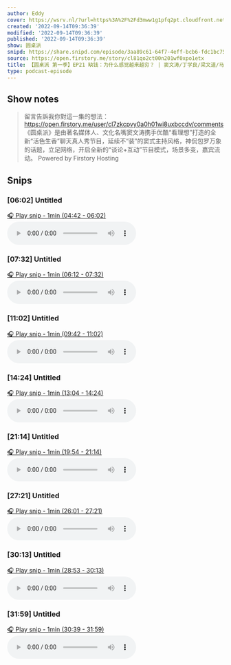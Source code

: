 ```yaml
---
author: Eddy
cover: https://wsrv.nl/?url=https%3A%2F%2Fd3mww1g1pfq2pt.cloudfront.net%2FAvatar%2Fcl7zkcpvy0a0h01wi8uxbccdv%2F1666234585141.jpg&w=200&h=200
created: '2022-09-14T09:36:39'
modified: '2022-09-14T09:36:39'
published: '2022-09-14T09:36:39'
show: 圆桌派
snipd: https://share.snipd.com/episode/3aa89c61-64f7-4eff-bcb6-fdc1bc75eae4
source: https://open.firstory.me/story/cl81qo2ct00n201wf0xpo1etx
title: 【圆桌派 第一季】EP21 缺钱：为什么感觉越来越穷？ | 窦文涛/丁学良/梁文道/马家辉 | 优酷纪实 YOUKU DOCUMENTARY
type: podcast-episode
---
```



## Show notes
> 留言告訴我你對這一集的想法：  https://open.firstory.me/user/cl7zkcpvy0a0h01wi8uxbccdv/comments   《圆桌派》是由著名媒体人、文化名嘴窦文涛携手优酷“看理想”打造的全新“活色生香”聊天真人秀节目，延续不“装”的窦式主持风格，神侃包罗万象的话题，立足网络，开启全新的“谈论+互动”节目模式，场景多变，嘉宾流动。
> Powered by  Firstory Hosting

## Snips
### [06:02] Untitled
[🎧 Play snip - 1min️ (04:42 - 06:02)](https://share.snipd.com/snip/b98d201e-e8d5-4e1c-b13f-60696f23e13c)
<audio controls> <source src="https://backend.endpoints.firstory-709db.cloud.goog/play.mp3?url=https%3A%2F%2Fd3mww1g1pfq2pt.cloudfront.net%2FRecord%2Fcl7zkcpvy0a0h01wi8uxbccdv%2Fcl81qo2ct00n301wf917chs67.mp3%3Fv%3D1663167113422#t=04:42,06:02"> </audio>
### [07:32] Untitled
[🎧 Play snip - 1min️ (06:12 - 07:32)](https://share.snipd.com/snip/c1a5f95b-16fe-4342-a091-6dd8b702bf0a)
<audio controls> <source src="https://backend.endpoints.firstory-709db.cloud.goog/play.mp3?url=https%3A%2F%2Fd3mww1g1pfq2pt.cloudfront.net%2FRecord%2Fcl7zkcpvy0a0h01wi8uxbccdv%2Fcl81qo2ct00n301wf917chs67.mp3%3Fv%3D1663167113422#t=06:12,07:32"> </audio>
### [11:02] Untitled
[🎧 Play snip - 1min️ (09:42 - 11:02)](https://share.snipd.com/snip/844fad7c-7639-43d4-b57a-eb3deb7b3a23)
<audio controls> <source src="https://backend.endpoints.firstory-709db.cloud.goog/play.mp3?url=https%3A%2F%2Fd3mww1g1pfq2pt.cloudfront.net%2FRecord%2Fcl7zkcpvy0a0h01wi8uxbccdv%2Fcl81qo2ct00n301wf917chs67.mp3%3Fv%3D1663167113422#t=09:42,11:02"> </audio>
### [14:24] Untitled
[🎧 Play snip - 1min️ (13:04 - 14:24)](https://share.snipd.com/snip/d10c4af0-0c18-4308-93dc-ab1d1df8d2ba)
<audio controls> <source src="https://backend.endpoints.firstory-709db.cloud.goog/play.mp3?url=https%3A%2F%2Fd3mww1g1pfq2pt.cloudfront.net%2FRecord%2Fcl7zkcpvy0a0h01wi8uxbccdv%2Fcl81qo2ct00n301wf917chs67.mp3%3Fv%3D1663167113422#t=13:04,14:24"> </audio>
### [21:14] Untitled
[🎧 Play snip - 1min️ (19:54 - 21:14)](https://share.snipd.com/snip/6b2ed3e0-47ba-4f0d-ac1b-7181f60afbab)
<audio controls> <source src="https://backend.endpoints.firstory-709db.cloud.goog/play.mp3?url=https%3A%2F%2Fd3mww1g1pfq2pt.cloudfront.net%2FRecord%2Fcl7zkcpvy0a0h01wi8uxbccdv%2Fcl81qo2ct00n301wf917chs67.mp3%3Fv%3D1663167113422#t=19:54,21:14"> </audio>
### [27:21] Untitled
[🎧 Play snip - 1min️ (26:01 - 27:21)](https://share.snipd.com/snip/957b4eb7-aade-437e-9720-f29d2842ad85)
<audio controls> <source src="https://backend.endpoints.firstory-709db.cloud.goog/play.mp3?url=https%3A%2F%2Fd3mww1g1pfq2pt.cloudfront.net%2FRecord%2Fcl7zkcpvy0a0h01wi8uxbccdv%2Fcl81qo2ct00n301wf917chs67.mp3%3Fv%3D1663167113422#t=26:01,27:21"> </audio>
### [30:13] Untitled
[🎧 Play snip - 1min️ (28:53 - 30:13)](https://share.snipd.com/snip/44c74ddb-0348-4932-af3c-13422e83fb71)
<audio controls> <source src="https://backend.endpoints.firstory-709db.cloud.goog/play.mp3?url=https%3A%2F%2Fd3mww1g1pfq2pt.cloudfront.net%2FRecord%2Fcl7zkcpvy0a0h01wi8uxbccdv%2Fcl81qo2ct00n301wf917chs67.mp3%3Fv%3D1663167113422#t=28:53,30:13"> </audio>
### [31:59] Untitled
[🎧 Play snip - 1min️ (30:39 - 31:59)](https://share.snipd.com/snip/d99b41d4-dee5-4cbe-8723-958b958cc148)
<audio controls> <source src="https://backend.endpoints.firstory-709db.cloud.goog/play.mp3?url=https%3A%2F%2Fd3mww1g1pfq2pt.cloudfront.net%2FRecord%2Fcl7zkcpvy0a0h01wi8uxbccdv%2Fcl81qo2ct00n301wf917chs67.mp3%3Fv%3D1663167113422#t=30:39,31:59"> </audio>
